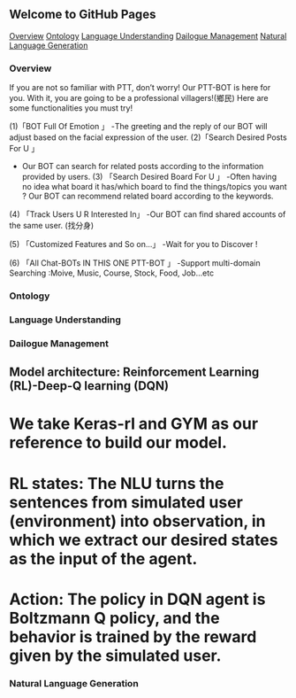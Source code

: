 ## Welcome to GitHub Pages

[Overview](#overview)
[Ontology](#ontology)
[Language Understanding](#language-understanding)
[Dailogue Management](#dialogue-management)
[Natural Language Generation](#natural-language-generation)

### Overview

If you are not so familiar with PTT, don’t worry! Our PTT-BOT is here for you.
With it, you are going to be a professional villagers!(鄉民)
Here are some functionalities you must try!

(1)「BOT Full Of Emotion 」
-The greeting and the reply of our BOT will adjust based on the facial expression of the
user.
(2)「Search Desired Posts For U 」
- Our BOT can search for related posts according to the information provided by
users.
(3) 「Search Desired Board For U 」
-Often having no idea what board it has/which board to find the things/topics you want ?
Our BOT can recommend related board according to the keywords.

(4) 「Track Users U R Interested In」
-Our BOT can find shared accounts of the same user. (找分身)

(5) 「Customized Features and So on...」
-Wait for you to Discover !

(6) 「All Chat-BOTs IN THIS ONE PTT-BOT 」
-Support multi-domain Searching :Moive, Music, Course, Stock, Food, Job...etc

### Ontology

### Language Understanding

### Dailogue Management
## Model architecture: Reinforcement Learning (RL)-Deep-Q learning (DQN)
# We take Keras-rl and GYM as our reference to build our model.
# RL states: The NLU turns the sentences from simulated user (environment) into observation, in which we extract our desired states as the input of the agent.
# Action: The policy in DQN agent is Boltzmann Q policy, and the behavior is trained by the reward given by the simulated user.

### Natural Language Generation
